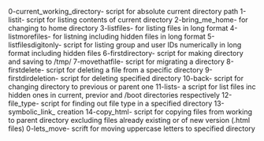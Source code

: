 0-current_working_directory- script for absolute current directory path
1-listit- script for listing contents of current directory
2-bring_me_home- for changing to home directory
3-listfiles- for listing files in long format
4-listmorefiles- for listning including hidden files in long format
5-listfilesdigitonly- script for listing group and user IDs numerically in long format including hidden files
6-firstdirectory- script for making directory and saving to /tmp/
7-movethatfile- script for migrating a directory
8-firstdelete- script for deleting a file from a specific directory
9-firstdirdeletion- script for deleting specified directory
10-back- script for changing directory to previous or parent one
11-lists- a script for list files inc hidden ones in current, previor and /boot directories respectively
12-file_type- script for finding out file type in a specified directory
13-symbolic_link_ creation
14-copy_html- script for copying files from working to parent directory excluding files already existing or of new version (.html files)
0-lets_move- scrift for moving uppercase letters to specified directory
